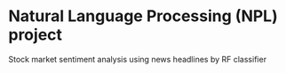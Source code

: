 # Natural Language Processing (NPL) project

Stock market sentiment analysis using news headlines by RF classifier


